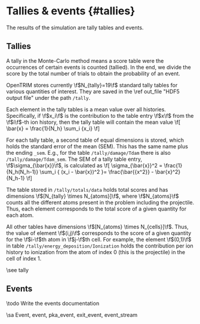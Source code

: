 # Tallies & events {#tallies}

The results of the simulation are tally tables and events.

## Tallies

A tally in the Monte-Carlo method means a score table were the occurrences of
certain events is counted (tallied). In the end, we divide the score by the total number of trials to obtain the probability of an event.

OpenTRIM stores currently \f$N_{tally}=19\f$ standard tally tables for various quantities of interest.
They are saved in the \ref out_file "HDF5 output file" under the path `/tally`.

Each element in the tally tables is a mean value over all histories. Specifically, if \f$x_i\f$ is the contribution to the table entry \f$x\f$ from the \f$i\f$-th ion history, then  the tally table will contain the mean value
\f[
\bar{x} = \frac{1}{N_h} \sum_i {x_i}
\f]

For each tally table, a second table of equal dimensions is stored, which holds the standard error of the mean (SEM). This has the same name plus the ending `_sem`. E.g., for the table `/tally/damage/Tdam` there is also `/tally/damage/Tdam_sem`. The SEM of a tally table entry, \f$\sigma_{\bar{x}}\f$, is calculated as
\f[
\sigma_{\bar{x}}^2 = \frac{1}{N_h(N_h-1)} \sum_i { (x_i - \bar{x})^2 }=
\frac{\bar{{x^2}} - \bar{x}^2}{N_h-1}
\f]

The table stored in `/tally/totals/data` holds total scores and has dimensions \f$[N_{tally} \times N_{atoms}]\f$, where \f$N_{atoms}\f$ counts all the different atoms present in the problem including the projectile. Thus, each element corresponds to the total score of a given quantity for each atom.

All other tables have dimensions \f$[N_{atoms} \times N_{cells}]\f$. Thus, the value of element \f$(i,j)\f$ corresponds to the score of a given quantity for the \f$i-\f$th atom in \f$j-\f$th cell. For example, the element \f$(0,1)\f$ in table `/tally/energy_deposition/Ionization` holds the contribution per ion history to ionization from the atom of index 0 (this is the projectile) in the cell of index 1.

\see tally

## Events

\todo Write the events documentation

\sa Event, event, pka_event, exit_event, event_stream 